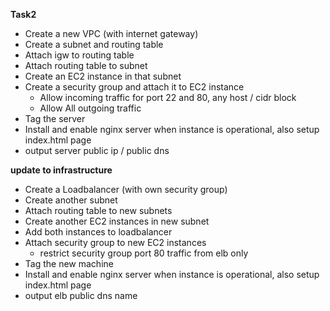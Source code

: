 **Task2**

- Create a new VPC (with internet gateway)
- Create a subnet and routing table
- Attach igw to routing table
- Attach routing table to subnet
- Create an EC2 instance in that subnet
- Create a security group and attach it to EC2 instance
  - Allow incoming traffic for port 22 and 80, any host / cidr block
  - Allow All outgoing traffic
- Tag the server
- Install and enable nginx server when instance is operational, also setup index.html page
- output server public ip / public dns

**update to infrastructure**


- Create a Loadbalancer (with own security group)
- Create another subnet
- Attach routing table to new subnets
- Create another EC2 instances in new subnet
- Add both instances to loadbalancer
- Attach security group to new EC2 instances
  - restrict security group port 80 traffic  from elb only
- Tag the new machine
- Install and enable nginx server when instance is operational, also setup index.html page
- output elb public dns name
